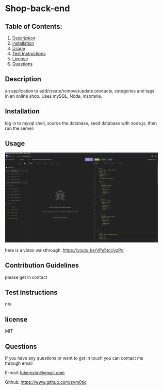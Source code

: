 # Shop-back-end


  ## Table of Contents:
  1. [Description](#description) 
  2. [Installation](#installation)
  3. [Usage](#usage)
  5. [Test Instructions](#testInstructions)
  6. [License](#license)
  7. [Questions](#questions)
  ## Description 

  an application to add/create/remove/update products, categories and tags in an online shop. Uses mySQL, Node, insomnia. 


  ## Installation 

  log in to mysql shell, source the database, seed database with node.js, then run the server.


  ## Usage 
  

  ![alt text](assets/shop-img.PNG)

  here is a video  walkthrough: 
  https://youtu.be/VPs5tcUvzPo


  ## Contribution Guidelines 

  please get in contact


  ## Test Instructions 

  n/a


  ## license 

  MIT


  ## Questions 

  If you have any questions or want to get in touch you can contact me through email

  E-mail: lukerozon@gmail.com

  Github: https://www.github.com/zym0tic


